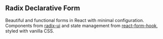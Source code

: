 ## Radix Declarative Form

Beautiful and functional forms in React with minimal configuration. Components from [radix-ui](https://www.radix-ui.com/) and state management from [react-form-hook](https://react-hook-form.com/get-started), styled with vanilla CSS.
